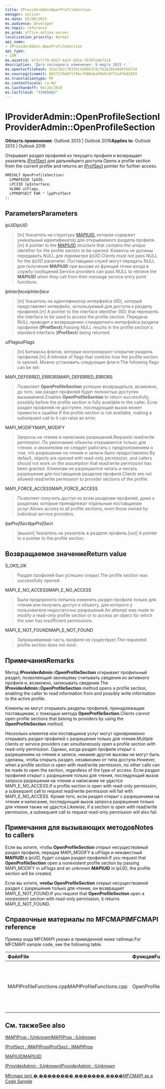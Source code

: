 ```yaml
---
title: IProviderAdminOpenProfileSection
manager: soliver
ms.date: 03/09/2015
ms.audience: Developer
ms.topic: reference
ms.prod: office-online-server
localization_priority: Normal
api_name:
- IProviderAdmin.OpenProfileSection
api_type:
- COM
ms.assetid: b73cf770-8817-4a23-bd14-7b76fedef214
description: 'Дата последнего изменения: 9 марта 2015 г.'
ms.openlocfilehash: b3ac1b2cf8335c5e0953fdcf61b2b5d466fbb724
ms.sourcegitcommit: 8657170d071f9bcf680aba50b9c07f2a4fb82283
ms.translationtype: MT
ms.contentlocale: ru-RU
ms.lasthandoff: 04/28/2019
ms.locfileid: "33405662"
---
```

# <a name="iprovideradminopenprofilesection"></a><span data-ttu-id="b9122-103">IProviderAdmin::OpenProfileSection</span><span class="sxs-lookup"><span data-stu-id="b9122-103">IProviderAdmin::OpenProfileSection</span></span>

  
  
<span data-ttu-id="b9122-104">**Область применения**: Outlook 2013 | Outlook 2016</span><span class="sxs-lookup"><span data-stu-id="b9122-104">**Applies to**: Outlook 2013 | Outlook 2016</span></span> 
  
<span data-ttu-id="b9122-105">Открывает раздел профилей из текущего профиля и возвращает указатель [IProfSect](iprofsectimapiprop.md) для дальнейшего доступа.</span><span class="sxs-lookup"><span data-stu-id="b9122-105">Opens a profile section from the current profile and returns an [IProfSect](iprofsectimapiprop.md) pointer for further access.</span></span> 
  
```cpp
HRESULT OpenProfileSection(
  LPMAPIUID lpUID,
  LPCIID lpInterface,
  ULONG ulFlags,
  LPPROFSECT FAR * lppProfSect
);
```

## <a name="parameters"></a><span data-ttu-id="b9122-106">Parameters</span><span class="sxs-lookup"><span data-stu-id="b9122-106">Parameters</span></span>

 <span data-ttu-id="b9122-107">_lpUID_</span><span class="sxs-lookup"><span data-stu-id="b9122-107">_lpUID_</span></span>
  
> <span data-ttu-id="b9122-108">[in] Указатель на структуру [MAPIUID,](mapiuid.md) которая содержит уникальный идентификатор для открываемого раздела профиля.</span><span class="sxs-lookup"><span data-stu-id="b9122-108">[in] A pointer to the [MAPIUID](mapiuid.md) structure that contains the unique identifier for the profile section to be opened.</span></span> <span data-ttu-id="b9122-109">Клиенты не должны передавать NULL для _параметра lpUID._</span><span class="sxs-lookup"><span data-stu-id="b9122-109">Clients must not pass NULL for the  _lpUID_ parameter.</span></span> <span data-ttu-id="b9122-110">Поставщики служб могут передать NULL для получения **MAPIUID** при вызове из функций точки входа в службу сообщений.</span><span class="sxs-lookup"><span data-stu-id="b9122-110">Service providers can pass NULL to retrieve the **MAPIUID** when they call from their message service entry point functions.</span></span> 
    
 <span data-ttu-id="b9122-111">_lpInterface_</span><span class="sxs-lookup"><span data-stu-id="b9122-111">_lpInterface_</span></span>
  
> <span data-ttu-id="b9122-112">[in] Указатель на идентификатор интерфейса (IID), который представляет интерфейс, используемый для доступа к разделу профилей.</span><span class="sxs-lookup"><span data-stu-id="b9122-112">[in] A pointer to the interface identifier (IID) that represents the interface to be used to access the profile section.</span></span> <span data-ttu-id="b9122-113">Передача NULL приводит к возвращению стандартного интерфейса раздела профилей **(IProfSect).**</span><span class="sxs-lookup"><span data-stu-id="b9122-113">Passing NULL results in the profile section's standard interface (**IProfSect**) being returned.</span></span> 
    
 <span data-ttu-id="b9122-114">_ulFlags_</span><span class="sxs-lookup"><span data-stu-id="b9122-114">_ulFlags_</span></span>
  
> <span data-ttu-id="b9122-115">[in] Битмаска флагов, которые контролируют открытие раздела профилей.</span><span class="sxs-lookup"><span data-stu-id="b9122-115">[in] A bitmask of flags that controls how the profile section is opened.</span></span> <span data-ttu-id="b9122-116">Можно установить следующие флаги:</span><span class="sxs-lookup"><span data-stu-id="b9122-116">The following flags can be set:</span></span>
    
<span data-ttu-id="b9122-117">MAPI_DEFERRED_ERRORS</span><span class="sxs-lookup"><span data-stu-id="b9122-117">MAPI_DEFERRED_ERRORS</span></span> 
  
> <span data-ttu-id="b9122-118">Позволяет **OpenProfileSection** успешно возвращаться, возможно, до того, как раздел профилей будет полностью доступен вызываемой.</span><span class="sxs-lookup"><span data-stu-id="b9122-118">Enables **OpenProfileSection** to return successfully, possibly before the profile section is fully available to the caller.</span></span> <span data-ttu-id="b9122-119">Если раздел профилей не доступен, последующий вызов может привести к ошибке.</span><span class="sxs-lookup"><span data-stu-id="b9122-119">If the profile section is not available, making a subsequent call to it can raise an error.</span></span> 
    
<span data-ttu-id="b9122-120">MAPI_MODIFY</span><span class="sxs-lookup"><span data-stu-id="b9122-120">MAPI_MODIFY</span></span> 
  
> <span data-ttu-id="b9122-121">Запросы на чтение и написание разрешений.</span><span class="sxs-lookup"><span data-stu-id="b9122-121">Requests read/write permission.</span></span> <span data-ttu-id="b9122-122">По умолчанию объекты открываются только для чтения, и звонителям не следует работать с предположением о том, что разрешение на чтение и записи было предоставлено.</span><span class="sxs-lookup"><span data-stu-id="b9122-122">By default, objects are opened with read-only permission, and callers should not work on the assumption that read/write permission has been granted.</span></span> <span data-ttu-id="b9122-123">Клиентам не разрешается читать и писать разрешения для поставщиков разделов профиля.</span><span class="sxs-lookup"><span data-stu-id="b9122-123">Clients are not allowed read/write permission to provider sections of the profile.</span></span>
    
<span data-ttu-id="b9122-124">MAPI_FORCE_ACCESS</span><span class="sxs-lookup"><span data-stu-id="b9122-124">MAPI_FORCE_ACCESS</span></span>
  
> <span data-ttu-id="b9122-125">Позволяет получить доступ ко всем разделам профилей, даже к разделам, которые принадлежат отдельным поставщикам услуг.</span><span class="sxs-lookup"><span data-stu-id="b9122-125">Allows access to all profile sections, even those owned by individual service providers.</span></span>
    
 <span data-ttu-id="b9122-126">_lppProfSect_</span><span class="sxs-lookup"><span data-stu-id="b9122-126">_lppProfSect_</span></span>
  
> <span data-ttu-id="b9122-127">[вышел] Указатель на указатель в разделе профиль.</span><span class="sxs-lookup"><span data-stu-id="b9122-127">[out] A pointer to a pointer to the profile section.</span></span>
    
## <a name="return-value"></a><span data-ttu-id="b9122-128">Возвращаемое значение</span><span class="sxs-lookup"><span data-stu-id="b9122-128">Return value</span></span>

<span data-ttu-id="b9122-129">S_OK</span><span class="sxs-lookup"><span data-stu-id="b9122-129">S_OK</span></span> 
  
> <span data-ttu-id="b9122-130">Раздел профилей был успешно открыт.</span><span class="sxs-lookup"><span data-stu-id="b9122-130">The profile section was successfully opened.</span></span>
    
<span data-ttu-id="b9122-131">MAPI_E_NO_ACCESS</span><span class="sxs-lookup"><span data-stu-id="b9122-131">MAPI_E_NO_ACCESS</span></span> 
  
> <span data-ttu-id="b9122-132">Была предпринята попытка изменить раздел профиля только для чтения или получить доступ к объекту, для которого у пользователя недостаточно разрешений.</span><span class="sxs-lookup"><span data-stu-id="b9122-132">An attempt was made to modify a read-only profile section or to access an object for which the user has insufficient permissions.</span></span>
    
<span data-ttu-id="b9122-133">MAPI_E_NOT_FOUND</span><span class="sxs-lookup"><span data-stu-id="b9122-133">MAPI_E_NOT_FOUND</span></span> 
  
> <span data-ttu-id="b9122-134">Запрашиваемая часть профиля не существует.</span><span class="sxs-lookup"><span data-stu-id="b9122-134">The requested profile section does not exist.</span></span>
    
## <a name="remarks"></a><span data-ttu-id="b9122-135">Примечания</span><span class="sxs-lookup"><span data-stu-id="b9122-135">Remarks</span></span>

<span data-ttu-id="b9122-136">Метод **IProviderAdmin::OpenProfileSection** открывает профильный раздел, позволяющий звоняшему считывать сведения из активного профиля и, возможно, записывать сведения.</span><span class="sxs-lookup"><span data-stu-id="b9122-136">The **IProviderAdmin::OpenProfileSection** method opens a profile section, enabling the caller to read information from and possibly write information to the active profile.</span></span> 
  
<span data-ttu-id="b9122-137">Клиенты не могут открывать разделы профилей, принадлежащие поставщикам, с помощью метода **OpenProfileSection.**</span><span class="sxs-lookup"><span data-stu-id="b9122-137">Clients cannot open profile sections that belong to providers by using the **OpenProfileSection** method.</span></span> 
  
<span data-ttu-id="b9122-138">Несколько клиентов или поставщиков услуг могут одновременно открывать раздел профилей с разрешения только для чтения.</span><span class="sxs-lookup"><span data-stu-id="b9122-138">Multiple clients or service providers can simultaneously open a profile section with read-only permission.</span></span> <span data-ttu-id="b9122-139">Однако, когда раздел профиля открыт с разрешением на чтение и записи, никакие другие вызовы не могут быть сделаны, чтобы открыть раздел, независимо от типа доступа.</span><span class="sxs-lookup"><span data-stu-id="b9122-139">However, when a profile section is open with read/write permission, no other calls can be made to open the section, regardless of the type of access.</span></span> <span data-ttu-id="b9122-140">Если раздел профилей открыт с разрешения только для чтения, последующий вызов запроса разрешения на чтение и написание не удастся MAPI_E_NO_ACCESS.</span><span class="sxs-lookup"><span data-stu-id="b9122-140">If a profile section is open with read-only permission, a subsequent call to request read/write permission will fail with MAPI_E_NO_ACCESS.</span></span> <span data-ttu-id="b9122-141">Кроме того, если раздел открыт с разрешением на чтение и написание, последующий вызов запроса разрешения только для чтения также не удастся.</span><span class="sxs-lookup"><span data-stu-id="b9122-141">Likewise, if a section is open with read/write permission, a subsequent call to request read-only permission will also fail.</span></span> 
  
## <a name="notes-to-callers"></a><span data-ttu-id="b9122-142">Примечания для вызывающих методов</span><span class="sxs-lookup"><span data-stu-id="b9122-142">Notes to callers</span></span>

<span data-ttu-id="b9122-143">Если вы хотите, чтобы **OpenProfileSection** открыл несуществовный раздел профиля, передав MAPI_MODIFY в  _ulFlags_ и неизвестный **MAPIUID** в  _lpUID,_ будет создан раздел профилей.</span><span class="sxs-lookup"><span data-stu-id="b9122-143">If you request that **OpenProfileSection** open a nonexistent profile section by passing MAPI_MODIFY in  _ulFlags_ and an unknown **MAPIUID** in  _lpUID_, the profile section will be created.</span></span> 
  
<span data-ttu-id="b9122-144">Если вы хотите, **чтобы OpenProfileSection** открыл несуществовной раздел с разрешения только для чтения, он возвращает MAPI_E_NOT_FOUND.</span><span class="sxs-lookup"><span data-stu-id="b9122-144">If you request that **OpenProfileSection** open a nonexistent section with read-only permission, it returns MAPI_E_NOT_FOUND.</span></span> 
  
## <a name="mfcmapi-reference"></a><span data-ttu-id="b9122-145">Справочные материалы по MFCMAPI</span><span class="sxs-lookup"><span data-stu-id="b9122-145">MFCMAPI reference</span></span>

<span data-ttu-id="b9122-146">Пример кода MFCMAPI указан в приведенной ниже таблице.</span><span class="sxs-lookup"><span data-stu-id="b9122-146">For MFCMAPI sample code, see the following table.</span></span>
  
|<span data-ttu-id="b9122-147">**Файл**</span><span class="sxs-lookup"><span data-stu-id="b9122-147">**File**</span></span>|<span data-ttu-id="b9122-148">**Функция**</span><span class="sxs-lookup"><span data-stu-id="b9122-148">**Function**</span></span>|<span data-ttu-id="b9122-149">**Примечание**</span><span class="sxs-lookup"><span data-stu-id="b9122-149">**Comment**</span></span>|
|:-----|:-----|:-----|
|<span data-ttu-id="b9122-150">MAPIProfileFunctions.cpp</span><span class="sxs-lookup"><span data-stu-id="b9122-150">MAPIProfileFunctions.cpp</span></span>  <br/> |<span data-ttu-id="b9122-151">OpenProfileSection</span><span class="sxs-lookup"><span data-stu-id="b9122-151">OpenProfileSection</span></span>  <br/> |<span data-ttu-id="b9122-152">MFCMAPI использует **метод IProviderAdmin::OpenProfileSection** для открытия раздела профиля из текущего профиля.</span><span class="sxs-lookup"><span data-stu-id="b9122-152">MFCMAPI uses the **IProviderAdmin::OpenProfileSection** method to open a profile section from the current profile.</span></span>  <br/> |
   
## <a name="see-also"></a><span data-ttu-id="b9122-153">См. также</span><span class="sxs-lookup"><span data-stu-id="b9122-153">See also</span></span>



[<span data-ttu-id="b9122-154">IMAPIProp : IUnknown</span><span class="sxs-lookup"><span data-stu-id="b9122-154">IMAPIProp : IUnknown</span></span>](imapipropiunknown.md)
  
[<span data-ttu-id="b9122-155">IProfSect : IMAPIProp</span><span class="sxs-lookup"><span data-stu-id="b9122-155">IProfSect : IMAPIProp</span></span>](iprofsectimapiprop.md)
  
[<span data-ttu-id="b9122-156">MAPIUID</span><span class="sxs-lookup"><span data-stu-id="b9122-156">MAPIUID</span></span>](mapiuid.md)
  
[<span data-ttu-id="b9122-157">IProviderAdmin : IUnknown</span><span class="sxs-lookup"><span data-stu-id="b9122-157">IProviderAdmin : IUnknown</span></span>](iprovideradminiunknown.md)


[<span data-ttu-id="b9122-158">Mfcmapi (en) � �������� ������� ����</span><span class="sxs-lookup"><span data-stu-id="b9122-158">MFCMAPI as a Code Sample</span></span>](mfcmapi-as-a-code-sample.md)

